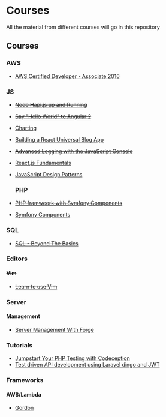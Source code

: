# Courses

All the material from different courses will go in this repository

## Courses

### AWS

- [AWS Certified Developer - Associate 2016](https://www.udemy.com/aws-certified-developer-associate)

### JS

- ~~[Node Hapi.js up and Running](https://egghead.io/lessons/node-js-hapi-js-up-and-running?series=introduction-to-node-servers-with-hapi-js)~~
- ~~[Say "Hello World" to Angular 2](https://egghead.io/lessons/angular-2-say-hello-world-to-angular-2?series=angular-2-fundamentals)~~
- [Charting](https://laracasts.com/series/charting-and-you)
- [Building a React Universal Blog App](http://www.sitepoint.com/building-a-react-universal-blog-app-a-step-by-step-guide/)
- ~~[Advanced Logging with the JavaScript Console](https://egghead.io/series/js-console-for-power-users)~~
- [React.js Fundamentals](http://courses.reactjsprogram.com/courses/reactjsfundamentals)
- [JavaScript Design Patterns](https://www.udacity.com/course/viewer#!/c-ud989/l-3417188540/m-3374098584)

  ### PHP

- ~~[PHP framweork with Symfony Components](http://www.sitepoint.com/build-php-framework-symfony-components/)~~

- [Symfony Components](https://laracasts.com/series/discover-symfony-components)

### SQL

- ~~[SQL - Beyond The Basics](https://www.udemy.com/sql-beyond-the-basics/learn)~~

### Editors

#### ~~Vim~~

- ~~[Learn to use Vim](https://egghead.io/series/learn-to-use-vim)~~

### Server

#### Management

- [Server Management With Forge](https://laracasts.com/series/server-management-with-forge)

### Tutorials

- [Jumpstart Your PHP Testing with Codeception](https://www.toptal.com/php/php-testing-with-codeception)
- [Test driven API development using Laravel dingo and JWT](https://dotdev.co/test-driven-api-development-using-laravel-dingo-and-jwt-with-documentation-ae4014260148)

### Frameworks

#### AWS/Lambda

- [Gordon](https://github.com/jorgebastida/gordon)
